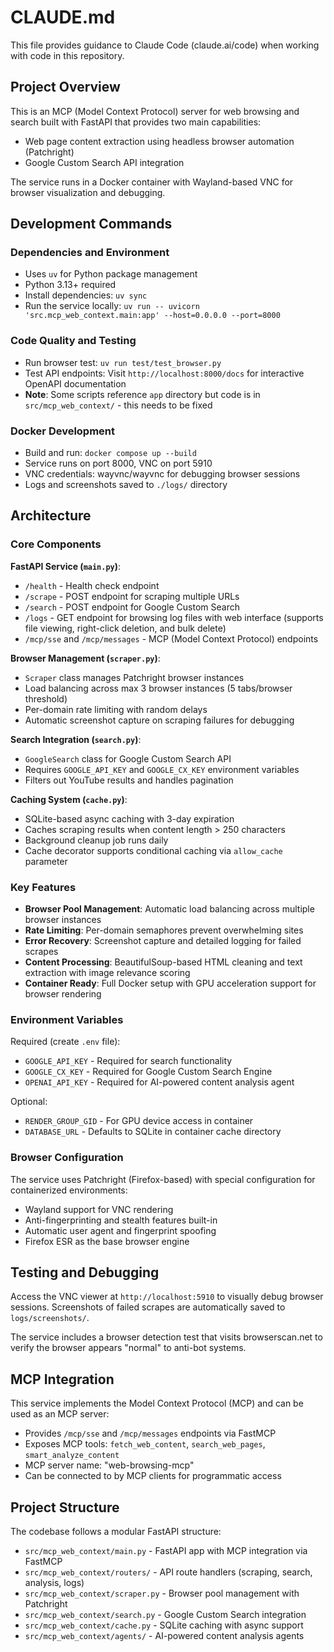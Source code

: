# CLAUDE.md

This file provides guidance to Claude Code (claude.ai/code) when working with code in this repository.

## Project Overview

This is an MCP (Model Context Protocol) server for web browsing and search built with FastAPI that provides two main capabilities:

- Web page content extraction using headless browser automation (Patchright)
- Google Custom Search API integration

The service runs in a Docker container with Wayland-based VNC for browser visualization and debugging.

## Development Commands

### Dependencies and Environment

- Uses `uv` for Python package management
- Python 3.13+ required
- Install dependencies: `uv sync`
- Run the service locally: `uv run -- uvicorn 'src.mcp_web_context.main:app' --host=0.0.0.0 --port=8000`

### Code Quality and Testing

- Run browser test: `uv run test/test_browser.py`
- Test API endpoints: Visit `http://localhost:8000/docs` for interactive OpenAPI documentation
- **Note**: Some scripts reference `app` directory but code is in `src/mcp_web_context/` - this needs to be fixed

### Docker Development

- Build and run: `docker compose up --build`
- Service runs on port 8000, VNC on port 5910
- VNC credentials: wayvnc/wayvnc for debugging browser sessions
- Logs and screenshots saved to `./logs/` directory

## Architecture

### Core Components

**FastAPI Service (`main.py`)**:

- `/health` - Health check endpoint
- `/scrape` - POST endpoint for scraping multiple URLs
- `/search` - POST endpoint for Google Custom Search
- `/logs` - GET endpoint for browsing log files with web interface (supports file viewing, right-click deletion, and bulk delete)
- `/mcp/sse` and `/mcp/messages` - MCP (Model Context Protocol) endpoints

**Browser Management (`scraper.py`)**:

- `Scraper` class manages Patchright browser instances
- Load balancing across max 3 browser instances (5 tabs/browser threshold)
- Per-domain rate limiting with random delays
- Automatic screenshot capture on scraping failures for debugging

**Search Integration (`search.py`)**:

- `GoogleSearch` class for Google Custom Search API
- Requires `GOOGLE_API_KEY` and `GOOGLE_CX_KEY` environment variables
- Filters out YouTube results and handles pagination

**Caching System (`cache.py`)**:

- SQLite-based async caching with 3-day expiration
- Caches scraping results when content length > 250 characters
- Background cleanup job runs daily
- Cache decorator supports conditional caching via `allow_cache` parameter

### Key Features

- **Browser Pool Management**: Automatic load balancing across multiple browser instances
- **Rate Limiting**: Per-domain semaphores prevent overwhelming sites
- **Error Recovery**: Screenshot capture and detailed logging for failed scrapes
- **Content Processing**: BeautifulSoup-based HTML cleaning and text extraction with image relevance scoring
- **Container Ready**: Full Docker setup with GPU acceleration support for browser rendering

### Environment Variables

Required (create `.env` file):

- `GOOGLE_API_KEY` - Required for search functionality  
- `GOOGLE_CX_KEY` - Required for Google Custom Search Engine
- `OPENAI_API_KEY` - Required for AI-powered content analysis agent

Optional:

- `RENDER_GROUP_GID` - For GPU device access in container
- `DATABASE_URL` - Defaults to SQLite in container cache directory

### Browser Configuration

The service uses Patchright (Firefox-based) with special configuration for containerized environments:

- Wayland support for VNC rendering
- Anti-fingerprinting and stealth features built-in
- Automatic user agent and fingerprint spoofing
- Firefox ESR as the base browser engine

## Testing and Debugging

Access the VNC viewer at `http://localhost:5910` to visually debug browser sessions. Screenshots of failed scrapes are automatically saved to `logs/screenshots/`.

The service includes a browser detection test that visits browserscan.net to verify the browser appears "normal" to anti-bot systems.

## MCP Integration

This service implements the Model Context Protocol (MCP) and can be used as an MCP server:

- Provides `/mcp/sse` and `/mcp/messages` endpoints via FastMCP
- Exposes MCP tools: `fetch_web_content`, `search_web_pages`, `smart_analyze_content`
- MCP server name: "web-browsing-mcp"
- Can be connected to by MCP clients for programmatic access

## Project Structure

The codebase follows a modular FastAPI structure:

- `src/mcp_web_context/main.py` - FastAPI app with MCP integration via FastMCP
- `src/mcp_web_context/routers/` - API route handlers (scraping, search, analysis, logs)
- `src/mcp_web_context/scraper.py` - Browser pool management with Patchright
- `src/mcp_web_context/search.py` - Google Custom Search integration
- `src/mcp_web_context/cache.py` - SQLite caching with async support
- `src/mcp_web_context/agents/` - AI-powered content analysis agents
